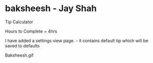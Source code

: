 # baksheesh - Jay Shah
Tip Calculator

Hours to Complete = 4hrs

I have added a settings view page.
	- it contains default tip which will be saved to defaults

Baksheesh.gif